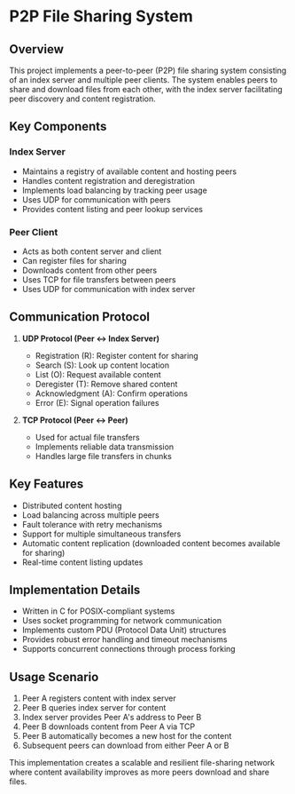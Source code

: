 # P2P File Sharing System

## Overview
This project implements a peer-to-peer (P2P) file sharing system consisting of an index server and multiple peer clients. The system enables peers to share and download files from each other, with the index server facilitating peer discovery and content registration.

## Key Components

### Index Server
- Maintains a registry of available content and hosting peers
- Handles content registration and deregistration
- Implements load balancing by tracking peer usage
- Uses UDP for communication with peers
- Provides content listing and peer lookup services

### Peer Client
- Acts as both content server and client
- Can register files for sharing
- Downloads content from other peers
- Uses TCP for file transfers between peers
- Uses UDP for communication with index server

## Communication Protocol
1. **UDP Protocol (Peer ↔ Index Server)**
   - Registration (R): Register content for sharing
   - Search (S): Look up content location
   - List (O): Request available content
   - Deregister (T): Remove shared content
   - Acknowledgment (A): Confirm operations
   - Error (E): Signal operation failures

2. **TCP Protocol (Peer ↔ Peer)**
   - Used for actual file transfers
   - Implements reliable data transmission
   - Handles large file transfers in chunks

## Key Features
- Distributed content hosting
- Load balancing across multiple peers
- Fault tolerance with retry mechanisms
- Support for multiple simultaneous transfers
- Automatic content replication (downloaded content becomes available for sharing)
- Real-time content listing updates

## Implementation Details
- Written in C for POSIX-compliant systems
- Uses socket programming for network communication
- Implements custom PDU (Protocol Data Unit) structures
- Provides robust error handling and timeout mechanisms
- Supports concurrent connections through process forking

## Usage Scenario
1. Peer A registers content with index server
2. Peer B queries index server for content
3. Index server provides Peer A's address to Peer B
4. Peer B downloads content from Peer A via TCP
5. Peer B automatically becomes a new host for the content
6. Subsequent peers can download from either Peer A or B

This implementation creates a scalable and resilient file-sharing network where content availability improves as more peers download and share files.
